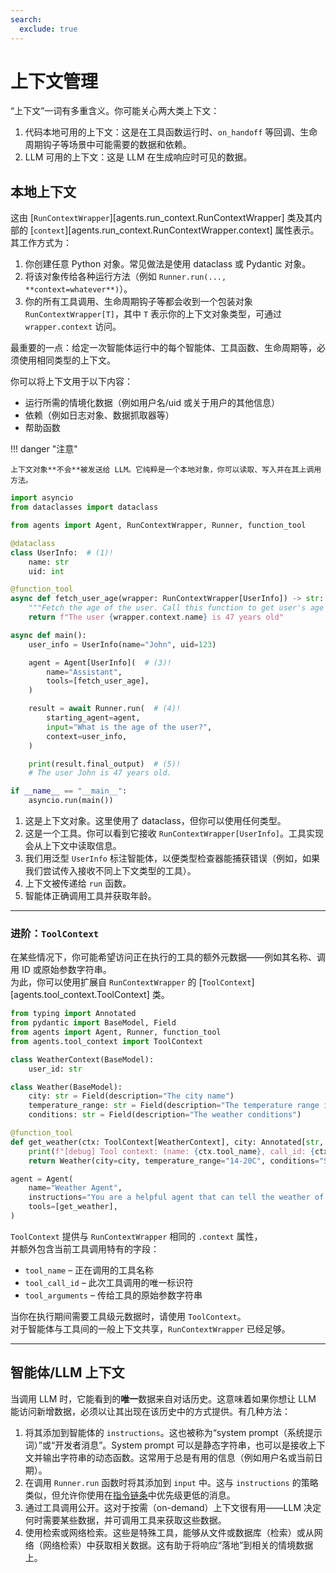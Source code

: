```yaml
---
search:
  exclude: true
---
```

# 上下文管理

“上下文”一词有多重含义。你可能关心两大类上下文：

1. 代码本地可用的上下文：这是在工具函数运行时、`on_handoff` 等回调、生命周期钩子等场景中可能需要的数据和依赖。
2. LLM 可用的上下文：这是 LLM 在生成响应时可见的数据。

## 本地上下文

这由 [`RunContextWrapper`][agents.run_context.RunContextWrapper] 类及其内部的 [`context`][agents.run_context.RunContextWrapper.context] 属性表示。其工作方式为：

1. 你创建任意 Python 对象。常见做法是使用 dataclass 或 Pydantic 对象。
2. 将该对象传给各种运行方法（例如 `Runner.run(..., **context=whatever**)`）。
3. 你的所有工具调用、生命周期钩子等都会收到一个包装对象 `RunContextWrapper[T]`，其中 `T` 表示你的上下文对象类型，可通过 `wrapper.context` 访问。

最重要的一点：给定一次智能体运行中的每个智能体、工具函数、生命周期等，必须使用相同类型的上下文。

你可以将上下文用于以下内容：

- 运行所需的情境化数据（例如用户名/uid 或关于用户的其他信息）
- 依赖（例如日志对象、数据抓取器等）
- 帮助函数

!!! danger "注意"

    上下文对象**不会**被发送给 LLM。它纯粹是一个本地对象，你可以读取、写入并在其上调用方法。

```python
import asyncio
from dataclasses import dataclass

from agents import Agent, RunContextWrapper, Runner, function_tool

@dataclass
class UserInfo:  # (1)!
    name: str
    uid: int

@function_tool
async def fetch_user_age(wrapper: RunContextWrapper[UserInfo]) -> str:  # (2)!
    """Fetch the age of the user. Call this function to get user's age information."""
    return f"The user {wrapper.context.name} is 47 years old"

async def main():
    user_info = UserInfo(name="John", uid=123)

    agent = Agent[UserInfo](  # (3)!
        name="Assistant",
        tools=[fetch_user_age],
    )

    result = await Runner.run(  # (4)!
        starting_agent=agent,
        input="What is the age of the user?",
        context=user_info,
    )

    print(result.final_output)  # (5)!
    # The user John is 47 years old.

if __name__ == "__main__":
    asyncio.run(main())
```

1. 这是上下文对象。这里使用了 dataclass，但你可以使用任何类型。
2. 这是一个工具。你可以看到它接收 `RunContextWrapper[UserInfo]`。工具实现会从上下文中读取信息。
3. 我们用泛型 `UserInfo` 标注智能体，以便类型检查器能捕获错误（例如，如果我们尝试传入接收不同上下文类型的工具）。
4. 上下文被传递给 `run` 函数。
5. 智能体正确调用工具并获取年龄。

---

### 进阶：`ToolContext`

在某些情况下，你可能希望访问正在执行的工具的额外元数据——例如其名称、调用 ID 或原始参数字符串。  
为此，你可以使用扩展自 `RunContextWrapper` 的 [`ToolContext`][agents.tool_context.ToolContext] 类。

```python
from typing import Annotated
from pydantic import BaseModel, Field
from agents import Agent, Runner, function_tool
from agents.tool_context import ToolContext

class WeatherContext(BaseModel):
    user_id: str

class Weather(BaseModel):
    city: str = Field(description="The city name")
    temperature_range: str = Field(description="The temperature range in Celsius")
    conditions: str = Field(description="The weather conditions")

@function_tool
def get_weather(ctx: ToolContext[WeatherContext], city: Annotated[str, "The city to get the weather for"]) -> Weather:
    print(f"[debug] Tool context: (name: {ctx.tool_name}, call_id: {ctx.tool_call_id}, args: {ctx.tool_arguments})")
    return Weather(city=city, temperature_range="14-20C", conditions="Sunny with wind.")

agent = Agent(
    name="Weather Agent",
    instructions="You are a helpful agent that can tell the weather of a given city.",
    tools=[get_weather],
)
```

`ToolContext` 提供与 `RunContextWrapper` 相同的 `.context` 属性，  
并额外包含当前工具调用特有的字段：

- `tool_name` – 正在调用的工具名称  
- `tool_call_id` – 此次工具调用的唯一标识符  
- `tool_arguments` – 传给工具的原始参数字符串  

当你在执行期间需要工具级元数据时，请使用 `ToolContext`。  
对于智能体与工具间的一般上下文共享，`RunContextWrapper` 已经足够。

---

## 智能体/LLM 上下文

当调用 LLM 时，它能看到的**唯一**数据来自对话历史。这意味着如果你想让 LLM 能访问新增数据，必须以让其出现在该历史中的方式提供。有几种方法：

1. 将其添加到智能体的 `instructions`。这也被称为“system prompt（系统提示词）”或“开发者消息”。System prompt 可以是静态字符串，也可以是接收上下文并输出字符串的动态函数。这常用于总是有用的信息（例如用户名或当前日期）。
2. 在调用 `Runner.run` 函数时将其添加到 `input` 中。这与 `instructions` 的策略类似，但允许你使用在[指令链条](https://cdn.openai.com/spec/model-spec-2024-05-08.html#follow-the-chain-of-command)中优先级更低的消息。
3. 通过工具调用公开。这对于按需（on-demand）上下文很有用——LLM 决定何时需要某些数据，并可调用工具来获取这些数据。
4. 使用检索或网络检索。这些是特殊工具，能够从文件或数据库（检索）或从网络（网络检索）中获取相关数据。这有助于将响应“落地”到相关的情境数据上。